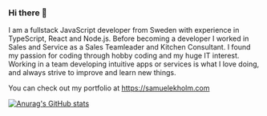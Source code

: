 ### Hi there 👋

I am a fullstack JavaScript developer from Sweden with experience in TypeScript, React and Node.js.
Before becoming a developer I worked in Sales and Service as a Sales Teamleader and Kitchen Consultant. I found my passion for coding through hobby coding and my huge IT interest.
Working in a team developing intuitive apps or services is what I love doing, and always strive to improve and learn new things.

You can check out my portfolio at https://samuelekholm.com

[![Anurag's GitHub stats](https://github-readme-stats.vercel.app/api?username=SamuelEkh)](https://github.com/anuraghazra/github-readme-stats)

<!--
**SamuelEkh/SamuelEkh** is a ✨ _special_ ✨ repository because its `README.md` (this file) appears on your GitHub profile.

Here are some ideas to get you started:

- 🔭 I’m currently working on ...
- 🌱 I’m currently learning ...
- 👯 I’m looking to collaborate on ...
- 🤔 I’m looking for help with ...
- 💬 Ask me about ...
- 📫 How to reach me: ...
- 😄 Pronouns: ...
- ⚡ Fun fact: ...
-->
